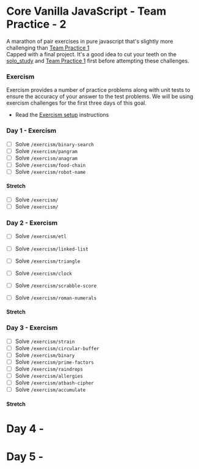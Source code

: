 # Core Vanilla JavaScript - Team Practice - 2

A marathon of pair exercises in pure javascript that's slightly more challenging than [Team Practice 1](team_practice.md)  
Capped with a final project.
It's a good idea to cut your teeth on the [solo_study](solo_study.md) and [Team Practice 1](team_practice.md) first before attempting these challenges.

### Exercism

Exercism provides a number of practice problems along with unit tests to ensure the accuracy of your answer to the test problems. We will be using exercism challenges for the first three days of this goal.

- Read the [Exercism setup](/exercism/setup.md) instructions

### Day 1 - Exercism

- [ ] Solve `/exercism/binary-search`
- [ ] Solve `/exercism/pangram`
- [ ] Solve `/exercism/anagram`
- [ ] Solve `/exercism/food-chain`
- [ ] Solve `/exercism/robot-name`

#### Stretch

- [ ] Solve `/exercism/`
- [ ] Solve `/exercism/`

### Day 2 - Exercism

- [ ] Solve `/exercism/etl`
- [ ] Solve `/exercism/linked-list`
- [ ] Solve `/exercism/triangle`
- [ ] Solve `/exercism/clock`
- [ ] Solve `/exercism/scrabble-score`
- [ ] Solve `/exercism/roman-numerals`


#### Stretch



### Day 3 - Exercism

- [ ] Solve `/exercism/strain`
- [ ] Solve `/exercism/circular-buffer`
- [ ] Solve `/exercism/binary`
- [ ] Solve `/exercism/prime-factors`
- [ ] Solve `/exercism/raindrops`
- [ ] Solve `/exercism/allergies`
- [ ] Solve `/exercism/atbash-cipher`
- [ ] Solve `/exercism/accumulate`

#### Stretch


# Day 4 -

# Day 5 -
